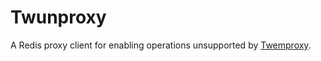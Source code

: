 # Twunproxy
A Redis proxy client for enabling operations unsupported by [Twemproxy](https://github.com/twitter/twemproxy).

